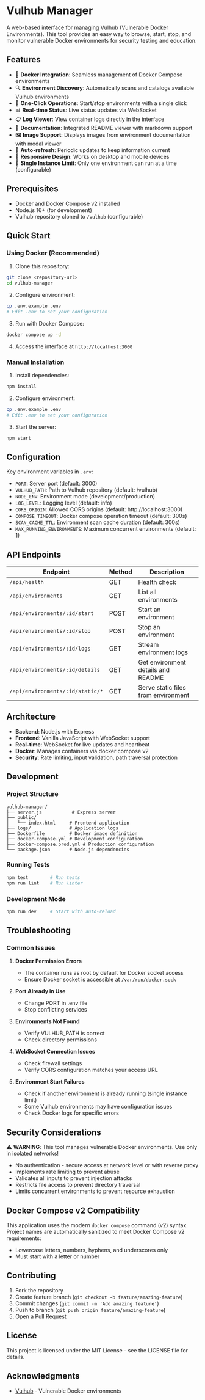 # Vulhub Manager

A web-based interface for managing Vulhub (Vulnerable Docker Environments). This tool provides an easy way to browse, start, stop, and monitor vulnerable Docker environments for security testing and education.

## Features

- 🐳 **Docker Integration**: Seamless management of Docker Compose environments
- 🔍 **Environment Discovery**: Automatically scans and catalogs available Vulhub environments
- 🚀 **One-Click Operations**: Start/stop environments with a single click
- 📊 **Real-time Status**: Live status updates via WebSocket
- 📋 **Log Viewer**: View container logs directly in the interface
- 📖 **Documentation**: Integrated README viewer with markdown support
- 🖼️ **Image Support**: Displays images from environment documentation with modal viewer
- 🔄 **Auto-refresh**: Periodic updates to keep information current
- 📱 **Responsive Design**: Works on desktop and mobile devices
- 🚫 **Single Instance Limit**: Only one environment can run at a time (configurable)

## Prerequisites

- Docker and Docker Compose v2 installed
- Node.js 16+ (for development)
- Vulhub repository cloned to `/vulhub` (configurable)

## Quick Start

### Using Docker (Recommended)

1. Clone this repository:
```bash
git clone <repository-url>
cd vulhub-manager
```

2. Configure environment:
```bash
cp .env.example .env
# Edit .env to set your configuration
```

3. Run with Docker Compose:
```bash
docker compose up -d
```

4. Access the interface at `http://localhost:3000`

### Manual Installation

1. Install dependencies:
```bash
npm install
```

2. Configure environment:
```bash
cp .env.example .env
# Edit .env to set your configuration
```

3. Start the server:
```bash
npm start
```

## Configuration

Key environment variables in `.env`:

- `PORT`: Server port (default: 3000)
- `VULHUB_PATH`: Path to Vulhub repository (default: /vulhub)
- `NODE_ENV`: Environment mode (development/production)
- `LOG_LEVEL`: Logging level (default: info)
- `CORS_ORIGIN`: Allowed CORS origins (default: http://localhost:3000)
- `COMPOSE_TIMEOUT`: Docker compose operation timeout (default: 300s)
- `SCAN_CACHE_TTL`: Environment scan cache duration (default: 300s)
- `MAX_RUNNING_ENVIRONMENTS`: Maximum concurrent environments (default: 1)

## API Endpoints

| Endpoint | Method | Description |
|----------|--------|-------------|
| `/api/health` | GET | Health check |
| `/api/environments` | GET | List all environments |
| `/api/environments/:id/start` | POST | Start an environment |
| `/api/environments/:id/stop` | POST | Stop an environment |
| `/api/environments/:id/logs` | GET | Stream environment logs |
| `/api/environments/:id/details` | GET | Get environment details and README |
| `/api/environments/:id/static/*` | GET | Serve static files from environment |

## Architecture

- **Backend**: Node.js with Express
- **Frontend**: Vanilla JavaScript with WebSocket support
- **Real-time**: WebSocket for live updates and heartbeat
- **Docker**: Manages containers via docker compose v2
- **Security**: Rate limiting, input validation, path traversal protection

## Development

### Project Structure
```
vulhub-manager/
├── server.js           # Express server
├── public/            
│   └── index.html     # Frontend application
├── logs/              # Application logs
├── Dockerfile         # Docker image definition
├── docker-compose.yml # Development configuration
├── docker-compose.prod.yml # Production configuration
└── package.json       # Node.js dependencies
```

### Running Tests
```bash
npm test        # Run tests
npm run lint    # Run linter
```

### Development Mode
```bash
npm run dev     # Start with auto-reload
```

## Troubleshooting

### Common Issues

1. **Docker Permission Errors**
   - The container runs as root by default for Docker socket access
   - Ensure Docker socket is accessible at `/var/run/docker.sock`

2. **Port Already in Use**
   - Change PORT in .env file
   - Stop conflicting services

3. **Environments Not Found**
   - Verify VULHUB_PATH is correct
   - Check directory permissions

4. **WebSocket Connection Issues**
   - Check firewall settings
   - Verify CORS configuration matches your access URL

5. **Environment Start Failures**
   - Check if another environment is already running (single instance limit)
   - Some Vulhub environments may have configuration issues
   - Check Docker logs for specific errors

## Security Considerations

⚠️ **WARNING**: This tool manages vulnerable Docker environments. Use only in isolated networks!

- No authentication - secure access at network level or with reverse proxy
- Implements rate limiting to prevent abuse
- Validates all inputs to prevent injection attacks
- Restricts file access to prevent directory traversal
- Limits concurrent environments to prevent resource exhaustion

## Docker Compose v2 Compatibility

This application uses the modern `docker compose` command (v2) syntax. Project names are automatically sanitized to meet Docker Compose v2 requirements:
- Lowercase letters, numbers, hyphens, and underscores only
- Must start with a letter or number

## Contributing

1. Fork the repository
2. Create feature branch (`git checkout -b feature/amazing-feature`)
3. Commit changes (`git commit -m 'Add amazing feature'`)
4. Push to branch (`git push origin feature/amazing-feature`)
5. Open a Pull Request

## License

This project is licensed under the MIT License - see the LICENSE file for details.

## Acknowledgments

- [Vulhub](https://github.com/vulhub/vulhub) - Vulnerable Docker environments

